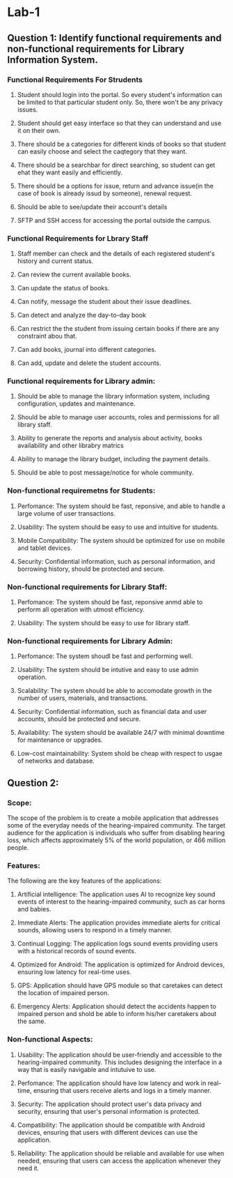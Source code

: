 # Lab-1

## Question 1: Identify functional requirements and non-functional requirements for Library Information System.

### Functional Requirements For Strudents

1. Student should login into the portal. So every student's information can be limited to that particular student only. So, there won't be any privacy issues.

2. Student should get easy interface so that they can understand and use it on their own.

3. There should be a categories for different kinds of books so that student can easily choose and select the caqtegory that they want.

4. There should be a searchbar for direct searching, so student can get ehat they want easily and efficiently. 

5. There should be a options for issue, return and advance issue(in the case of book is already issud by someone), renewal request.

6. Should be able to see/update their account's details

7. SFTP and SSH access for accessing the portal outside the campus.

### Functional Requirements for Lbrary Staff

1. Staff member can check and the details of each registered student's history and current status.

2. Can review the current available books.

3. Can update the status of books.

4. Can notify, message the student about their issue deadlines.

5. Can detect and analyze the day-to-day book 

6. Can restrict the the student from issuing certain books if there are any constraint abou that.

7. Can add books, journal into different categories.

8. Can add, update and delete the student accounts.

### Functional requirements for Library admin:

1. Should be able to manage the library information system, including configuration, updates and maintenance.

2. Should be able to manage user accounts, roles and permissions for all library staff.

3. Ability to generate the reports and analysis about activity, books availability and other librabry matrics

4. Ability to manage the library budget, including the payment details. 

5. Should be able to post message/notice for whole community.

### Non-functional requiremetns for Students:

1. Perfomance: The system should be fast, reponsive, and able to handle a large volume of user transactions.

2. Usability: The system should be easy to use and intuitive for students.

3. Mobile Compatibility: The system should be optimized for use on mobile and tablet devices.

4. Security: Confidential information, such as personal information, and borrowing history, should be protected and secure.

### Non-functional requirements for Library Staff:

1. Perfomance: The system should be fast, reponsive anmd able to perform all operation with utmost efficiency.

2. Usability: The system should be easy to use for library staff.


### Non-functional requirements for Library Admin:

1. Perfomance: The system shoudl be fast and performing well.

2. Usability: The system should be intutive and easy to use admin operation.

3. Scalability: The system should be able to accomodate growth in the number of users, materials, and transactions.

4. Security: Confidential information, such as financial data and user accounts, should be protected and secure.

5. Availability: The system should be available 24/7 with minimal downtime for maintenance or upgrades.

6. Low-cost maintainability: System shold be cheap with respect to usgae of networks and database.




## Question 2: 

### Scope:

The scope of the problem is to create a mobile application that addresses some of the everyday needs of the hearing-impaired community. The target audience for the application is individuals who suffer from disabling hearing loss, which affects approximately 5% of the world population, or 466 million people.

### Features: 

The following are the key features of the applications:

1. Artificial intelligence: The application uses AI to recognize key sound events of interest to the hearing-impaired community, such as car horns and babies.

2. Immediate Alerts: The application provides immediate alerts for critical sounds, allowing users to respond in a timely manner.

3. Continual Logging: The application logs sound events providing users with a historical records of sound events.

4. Optimized for Android: The application is optimized for Android devices, ensuring low latency for real-time uses.

5. GPS: Application should have GPS module so that caretakes can detect the location of impaired person.

6. Emergency Alerts: Application should detect the accidents happen to impaired person and shold be able to inform his/her caretakers about the same.

### Non-functional Aspects:

1. Usability: The application should be user-friendly and accessible to the hearing-impaired community. This includes designing the interface in a way that is easily navigable and intutuive to use.

2. Perfomance: The application should have low latency and work in real-time, ensuring that users receive alerts and logs in a timely manner.

3. Security: The application should protect user's data privacy and security, ensuring that user's personal information is protected.

4. Compatibility: The application should be compatible with Android devices, ensuring that users with different devices can use the application.

5. Reliability: The application should be reliable and available for use when needed, ensuring that users can access the application whenever they need it.
